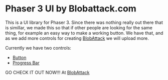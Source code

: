 # Phaser 3 UI by Blobattack.com

This is a UI library for Phaser 3. Since there was nothing really out there that is simillar, we made this so that if other people are looking for the same thing, for example an easy way to make a working button. We have that, and as we add more controls for creating [BlobAttack](https://blobattack.com) we will upload more.

Currently we have two controls:
- [Button](button.md)
- [Progress Bar](progressbar.md)

GO CHECK IT OUT NOW!!! At [BlobAttack](https://blobattack.com)
